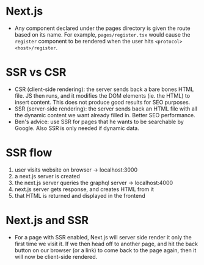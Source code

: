 # Next.js

- Any component declared under the pages directory is given the route based on its name. For example, `pages/register.tsx` would cause the `register` component to be rendered when the user hits `<protocol><host>/register`.

# SSR vs CSR

- CSR (client-side rendering): the server sends back a bare bones HTML file. JS then runs, and it modifies the DOM elements (ie. the HTML) to insert content. This does not produce good results for SEO purposes.
- SSR (server-side rendering): the server sends back an HTML file with all the dynamic content we want already filled in. Better SEO performance.
- Ben's advice: use SSR for pages that he wants to be searchable by Google. Also SSR is only needed if dynamic data.

# SSR flow

1. user visits website on browser -> localhost:3000
2. a next.js server is created
3. the next.js server queries the graphql server -> localhost:4000
4. next.js server gets response, and creates HTML from it
5. that HTML is returned and displayed in the frontend

# Next.js and SSR

- For a page with SSR enabled, Next.js will server side render it only the first time we visit it. If we then head off to another page, and hit the back button on our browser (or a link) to come back to the page again, then it will now be client-side rendered.
